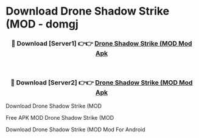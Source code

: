 # Download Drone Shadow Strike (MOD - domgj



<div align="center">
<h3>🔴 Download [Server1] 👉👉 <a href="https://momento.my/?title=Drone_Shadow_Strike_(MOD">Drone Shadow Strike (MOD Mod Apk</a></h3><br>

<h3>🔴 Download [Server2] 👉👉 <a href="https://momento.my/?title=Drone_Shadow_Strike_(MOD">Drone Shadow Strike (MOD Mod Apk</a></h3>
</div>



Download Drone Shadow Strike (MOD 

Free APK MOD Drone Shadow Strike (MOD 

Download Drone Shadow Strike (MOD Mod For Android
